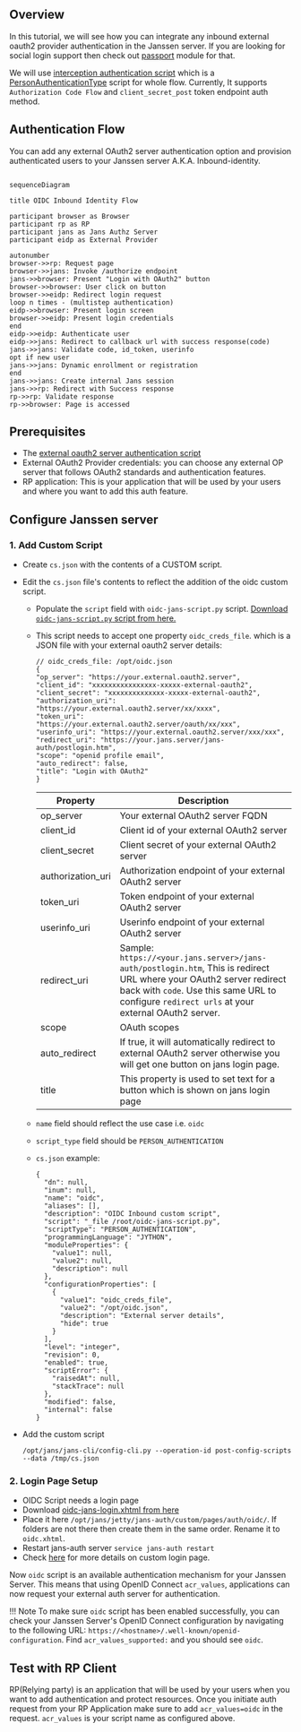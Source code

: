 ## Overview

In this tutorial, we will see how you can integrate any inbound external oauth2 provider authentication in the Janssen server. If you are looking for social login support then check out [passport](../recipes/passportjs.md) module for that.

We will use [interception authentication script](../../script-catalog/person_authentication/oidc/oidc-jans-script.py) which is a [PersonAuthenticationType](https://github.com/JanssenProject/jans/blob/main/jans-core/script/src/main/java/io/jans/model/custom/script/type/auth/PersonAuthenticationType.java) script for whole flow. Currently, It supports `Authorization Code Flow` and `client_secret_post` token endpoint auth method.

## Authentication Flow

You can add any external OAuth2 server authentication option and provision authenticated users to your Janssen server A.K.A. Inbound-identity.

```mermaid

sequenceDiagram

title OIDC Inbound Identity Flow

participant browser as Browser
participant rp as RP
participant jans as Jans Authz Server
participant eidp as External Provider

autonumber
browser->>rp: Request page
browser->>jans: Invoke /authorize endpoint
jans->>browser: Present "Login with OAuth2" button
browser->>browser: User click on button
browser->>eidp: Redirect login request
loop n times - (multistep authentication)
eidp->>browser: Present login screen
browser->>eidp: Present login credentials
end
eidp->>eidp: Authenticate user
eidp->>jans: Redirect to callback url with success response(code)
jans->>jans: Validate code, id_token, userinfo
opt if new user
jans->>jans: Dynamic enrollment or registration
end
jans->>jans: Create internal Jans session
jans->>rp: Redirect with Success response
rp->>rp: Validate response
rp->>browser: Page is accessed
```

## Prerequisites

- The [external oauth2 server authentication script](../../script-catalog/person_authentication/oidc/oidc-jans-script.py)
- External OAuth2 Provider credentials: you can choose any external OP server that follows OAuth2 standards and authentication features.  
- RP application: This is your application that will be used by your users and where you want to add this auth feature.

## Configure Janssen server

### 1. Add Custom Script

   - Create `cs.json` with the contents of a CUSTOM script.

   - Edit the `cs.json` file's contents to reflect the addition of the oidc custom script.

      - Populate the `script` field with `oidc-jans-script.py` script. [Download `oidc-jans-script.py` script from here.](../../script-catalog/person_authentication/oidc/oidc-jans-script.py)

      - This script needs to accept one property `oidc_creds_file`. which is a JSON file with your external oauth2 server details:

         ```
         // oidc_creds_file: /opt/oidc.json
         {
         "op_server": "https://your.external.oauth2.server",
         "client_id": "xxxxxxxxxxxxxxxx-xxxxx-external-oauth2",
         "client_secret": "xxxxxxxxxxxxxx-xxxxx-external-oauth2",
         "authorization_uri": "https://your.external.oauth2.server/xx/xxxx",
         "token_uri": "https://your.external.oauth2.server/oauth/xx/xxx",
         "userinfo_uri": "https://your.external.oauth2.server/xxx/xxx",
         "redirect_uri": "https://your.jans.server/jans-auth/postlogin.htm",
         "scope": "openid profile email",
         "auto_redirect": false,
         "title": "Login with OAuth2"
         }
         ```

         | Property | Description |
         |----------|-------------|
         | op_server | Your external OAuth2 server FQDN |
         | client_id | Client id of your external OAuth2 server |
         | client_secret | Client secret of your external OAuth2 server |
         | authorization_uri | Authorization endpoint of your external OAuth2 server |
         | token_uri | Token endpoint of your external OAuth2 server |
         | userinfo_uri | Userinfo endpoint of your external OAuth2 server |
         | redirect_uri | Sample: `https://<your.jans.server>/jans-auth/postlogin.htm`, This is redirect URL where your OAuth2 server redirect back with `code`. Use this same URL to configure `redirect urls` at your external OAuth2 server.|
         | scope | OAuth scopes |
         | auto_redirect | If true, it will automatically redirect to external OAuth2 server otherwise you will get one button on jans login page.|
         | title | This property is used to set text for a button which is shown on jans login page |

      - `name` field should reflect the use case i.e. `oidc`
      - `script_type` field should be `PERSON_AUTHENTICATION`
      - `cs.json` example:

         ```
         {
           "dn": null,
           "inum": null,
           "name": "oidc",
           "aliases": [],
           "description": "OIDC Inbound custom script",
           "script": "_file /root/oidc-jans-script.py",
           "scriptType": "PERSON_AUTHENTICATION",
           "programmingLanguage": "JYTHON",
           "moduleProperties": {
             "value1": null,
             "value2": null,
             "description": null
           },
           "configurationProperties": [
             {
               "value1": "oidc_creds_file",
               "value2": "/opt/oidc.json",
               "description": "External server details",
               "hide": true
             }
           ],
           "level": "integer",
           "revision": 0,
           "enabled": true,
           "scriptError": {
             "raisedAt": null,
             "stackTrace": null
           },
           "modified": false,
           "internal": false
         }
         ```

   - Add the custom script
      ```
      /opt/jans/jans-cli/config-cli.py --operation-id post-config-scripts --data /tmp/cs.json
      ```
         
### 2. Login Page Setup

- OIDC Script needs a login page
- Download [oidc-jans-login.xhtml from here](../../assets/oidc-jans-login.xhtml) 
- Place it here `/opt/jans/jetty/jans-auth/custom/pages/auth/oidc/`. If folders are not there then create them in the same order. Rename it to `oidc.xhtml`.
- Restart jans-auth server `service jans-auth restart`
- Check [here](https://jans.io/docs/admin/developer/customization/customize-web-pages) for more details on custom login page.

Now `oidc` script is an available authentication mechanism for your Janssen Server. This means that using OpenID Connect `acr_values`, applications can now request your external auth server for authentication.

!!! Note To make sure `oidc` script has been enabled successfully, you can check your Janssen Server's OpenID Connect configuration by navigating to the following URL: `https://<hostname>/.well-known/openid-configuration`. Find `acr_values_supported:` and you should see `oidc`.

## Test with RP Client

RP(Relying party) is an application that will be used by your users when you want to add authentication and protect resources. Once you initiate auth request from your RP Application make sure to add `acr_values=oidc` in the request. `acr_values` is your script name as configured above.
